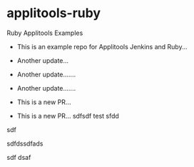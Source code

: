 # applitools-ruby
Ruby Applitools Examples

* This is an example repo for Applitools Jenkins and Ruby...

* Another update...

* Another update.......


* Another update.......

* This is a new PR...


* This is a new PR...
sdfsdf
test
sfdd

sdf


sdfdssdfads


sdf
dsaf

